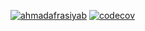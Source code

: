 [![ahmadafrasiyab](https://circleci.com/gh/ahmadafrasiyab/mobdev.svg?style=svg)](https://app.circleci.com/pipelines/github/ahmadafrasiyab/mobdev)
[![codecov](https://codecov.io/gh/ahmadafrasiyab/mobdev/branch/master/graph/badge.svg)](https://codecov.io/gh/ahmadafrasiyab/mobdev)